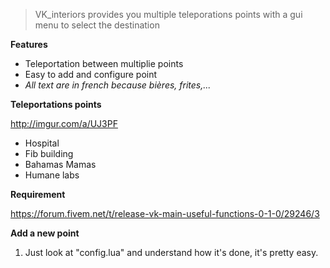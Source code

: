 > VK_interiors provides you multiple teleporations points with a gui menu to select the destination

**Features**

* Teleportation between multiplie points
* Easy to add and configure point
* _All text are in french because bières, frites,..._


**Teleportations points**

http://imgur.com/a/UJ3PF

* Hospital
* Fib building
* Bahamas Mamas
* Humane labs

**Requirement**

https://forum.fivem.net/t/release-vk-main-useful-functions-0-1-0/29246/3

**Add a new point**

1. Just look at "config.lua" and understand how it's done, it's pretty easy.
